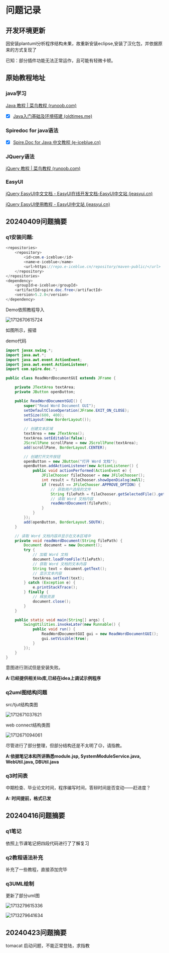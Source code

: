 # 问题记录

## 开发环境更新

因安装plantuml分析程序结构未果，故重新安装eclipse,安装了汉化包，并依据原来的方式复现了

已知：部分插件功能无法正常运作，且可能有轻微卡顿。

## 原始教程地址

### java学习

[Java 教程 | 菜鸟教程 (runoob.com)](https://www.runoob.com/java/java-tutorial.html)

* [X] [Java入门基础及环境搭建 (oldtimes.me)](https://docs.oldtimes.me/c.biancheng.net/java/10/index.html)

### Spiredoc for java语法

* [X] [Spire.Doc for Java 中文教程 (e-iceblue.cn)](https://www.e-iceblue.cn/spiredocforjava/spire-doc-for-java-program-guide-content.html)

### JQuery语法

[jQuery 教程 | 菜鸟教程 (runoob.com)](https://www.runoob.com/jquery/jquery-tutorial.html)

### EasyUI

[jQuery EasyUI中文文档 - EasyUI在线开发文档-EasyUI中文站 (jeasyui.cn)](https://www.jeasyui.cn/document/index/index.html)

[jQuery EasyUI使用教程 - EasyUI中文站 (jeasyui.cn)](https://www.jeasyui.cn/tutorial/index/index.html)

## 20240409问题摘要

### q1安装问题:

```java
<repositories>
    <repository>
        <id>com.e-iceblue</id>
        <name>e-iceblue</name>
        <url>https://repo.e-iceblue.cn/repository/maven-public/</url>
    </repository>
</repositories>
<dependency>
    <groupId>e-iceblue</groupId>
    <artifactId>spire.doc.free</artifactId>
    <version>5.2.0</version>
</dependency>
```

Demo依照教程导入

![1712670615724](image/问题板/1712670615724.png)

如图所示，报错

demo代码

```java
import javax.swing.*;
import java.awt.*;
import java.awt.event.ActionEvent;
import java.awt.event.ActionListener;
import com.spire.doc.*;

public class ReadWordDocumentGUI extends JFrame {

    private JTextArea textArea;
    private JButton openButton;

    public ReadWordDocumentGUI() {
        super("Read Word Document GUI");
        setDefaultCloseOperation(JFrame.EXIT_ON_CLOSE);
        setSize(600, 400);
        setLayout(new BorderLayout());

        // 创建文本区域
        textArea = new JTextArea();
        textArea.setEditable(false);
        JScrollPane scrollPane = new JScrollPane(textArea);
        add(scrollPane, BorderLayout.CENTER);

        // 创建打开文件按钮
        openButton = new JButton("打开 Word 文档");
        openButton.addActionListener(new ActionListener() {
            public void actionPerformed(ActionEvent e) {
                JFileChooser fileChooser = new JFileChooser();
                int result = fileChooser.showOpenDialog(null);
                if (result == JFileChooser.APPROVE_OPTION) {
                    // 获取用户选择的文件
                    String filePath = fileChooser.getSelectedFile().getAbsolutePath();
                    // 读取 Word 文档内容
                    readWordDocument(filePath);
                }
            }
        });
        add(openButton, BorderLayout.SOUTH);
    }

    // 读取 Word 文档内容并显示在文本区域中
    private void readWordDocument(String filePath) {
        Document document = new Document();
        try {
            // 加载 Word 文档
            document.loadFromFile(filePath);
            // 获取 Word 文档的文本内容
            String text = document.getText();
            // 显示文本内容
            textArea.setText(text);
        } catch (Exception e) {
            e.printStackTrace();
        } finally {
            // 释放资源
            document.close();
        }
    }

    public static void main(String[] args) {
        SwingUtilities.invokeLater(new Runnable() {
            public void run() {
                ReadWordDocumentGUI gui = new ReadWordDocumentGUI();
                gui.setVisible(true);
            }
        });
    }
}

```

意图进行测试但是安装失败。

**A:已经提供相关lib库,已经在idea上调试示例程序**

### q2uml图结构问题

src/tjut结构类图

![1712671037621](image/问题板/1712671037621.png)

web connect结构类图

![1712671094061](image/问题板/1712671094061.png)

尽管进行了部分整理，但部分结构还是不太明了😥，请指教。

**A:依据笔记本和所讲熟悉module.jsp, SystemModuleService.java, WebUtil.java, DBUtil.java**

### q3时间表

中期检查、毕业论文时间，程序编写时间，答辩时间是否变动——赶进度？

**A: 时间提前，格式已发**

## 20240416问题摘要

### q1笔记

依照上节课笔记把四段代码进行了了解复习

### q2教程语法补充

补充了一些教程，直接添加完毕

### q3UML绘制

更新了部分uml图

![1713279615336](image/问题板/1713279615336.png)

![1713279641634](image/问题板/1713279641634.png)

## 20240423问题摘要

tomacat 启动问题，不能正常登陆，求指教
